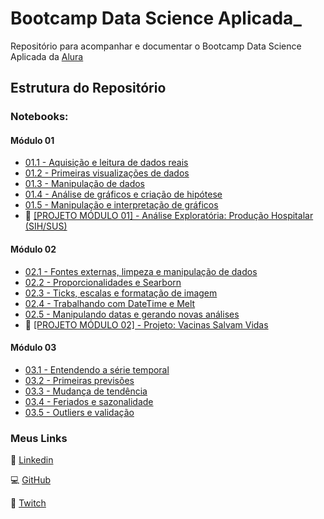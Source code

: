 # Bootcamp Data Science Aplicada_

Repositório para acompanhar e documentar o Bootcamp Data Science Aplicada da [Alura](https://www.alura.com.br/bootcamp/data-science-aplicada/matriculas-abertas)

## Estrutura do Repositório

### Notebooks:

#### Módulo 01
 - [01.1 - Aquisição e leitura de dados reais](https://github.com/aureliowozhiak/Bootcamp-Data-Science-Aplicada/blob/8a9977fa309743f416c6968752a9fd5a160416ce/notebooks/01.1%20-%20Aquisi%C3%A7%C3%A3o%20e%20leitura%20de%20dados%20reais.ipynb)
 - [01.2 - Primeiras visualizações de dados](https://github.com/aureliowozhiak/Bootcamp-Data-Science-Aplicada/blob/20d074bee8fca3319a6e455def5f4b14f9c96e56/notebooks/01.2%20-%20Primeiras%20visualiza%C3%A7%C3%B5es%20de%20dados.ipynb)
 - [01.3 - Manipulação de dados](https://github.com/aureliowozhiak/Bootcamp-Data-Science-Aplicada/blob/4e1a56bad6060d12a404ec9ed735b5260365dc25/notebooks/01.3%20-%20Manipula%C3%A7%C3%A3o%20de%20dados.ipynb)
 - [01.4 - Análise de gráficos e criação de hipótese](https://github.com/aureliowozhiak/Bootcamp-Data-Science-Aplicada/blob/7215e48cb5350cfbe32ab6c9f881569b0637c26e/notebooks/01.4%20-%20An%C3%A1lise%20de%20gr%C3%A1ficos%20e%20cria%C3%A7%C3%A3o%20de%20hip%C3%B3tese.ipynb)
 - [01.5 - Manipulação e interpretação de gráficos](https://github.com/aureliowozhiak/Bootcamp-Data-Science-Aplicada/blob/9af26691dec986ea6ee6291c52dd10a9c9f33649/notebooks/01.5%20-%20Manipula%C3%A7%C3%A3o%20e%20interpreta%C3%A7%C3%A3o%20de%20gr%C3%A1ficos.ipynb)
 - 🏥 [[PROJETO MÓDULO 01] - Análise Exploratória: Produção Hospitalar (SIH/SUS)](https://github.com/aureliowozhiak/Bootcamp-Data-Science-Aplicada/blob/main/notebooks/Projeto%20M%C3%B3dulo%2001%20-%20%20An%C3%A1lise%20Explorat%C3%B3ria%20Produ%C3%A7%C3%A3o%20Hospitalar%20(SIH-SUS).ipynb)


#### Módulo 02
 - [02.1 - Fontes externas, limpeza e manipulação de dados](https://github.com/aureliowozhiak/Bootcamp-Data-Science-Aplicada/blob/0fb38aa8d1b19a6efe3f3d7a979f1e27bc219c68/notebooks/02.1%20-%20Fontes%20externas,%20limpeza%20e%20manipula%C3%A7%C3%A3o%20de%20dados.ipynb)
 - [02.2 - Proporcionalidades e Searborn](https://github.com/aureliowozhiak/Bootcamp-Data-Science-Aplicada/blob/ba908e4d9948c90dac6a26b6dc771f4e5d5d82df/notebooks/02.2%20-%20Proporcionalidades%20e%20Searborn.ipynb)
 - [02.3 - Ticks, escalas e formatação de imagem](https://github.com/aureliowozhiak/Bootcamp-Data-Science-Aplicada/blob/3911b8eb6f16032f3fa1683f2605a3f1ab11ea03/notebooks/02.3%20-%20Ticks,%20escalas%20e%20formata%C3%A7%C3%A3o%20de%20imagem.ipynb)
 - [02.4 - Trabalhando com DateTime e Melt](https://github.com/aureliowozhiak/Bootcamp-Data-Science-Aplicada/blob/307a7c13541e15c12ca82cf15f7cdec18f4a4b0b/notebooks/02.4%20-%20Trabalhando%20com%20DateTime%20e%20Melt.ipynb)
 - [02.5 - Manipulando datas e gerando novas análises](https://github.com/aureliowozhiak/Bootcamp-Data-Science-Aplicada/blob/bebb453de0278312069b49efb105d155f85fedb0/notebooks/02.5%20-%20Manipulando%20datas%20e%20gerando%20novas%20an%C3%A1lises.ipynb)
 - 💉 [[PROJETO MÓDULO 02] - Projeto: Vacinas Salvam Vidas](https://github.com/aureliowozhiak/Projeto_VacinasSalvamVidas)


#### Módulo 03
- [03.1 - Entendendo a série temporal](https://github.com/aureliowozhiak/Bootcamp-Data-Science-Aplicada/blob/705158c51961e63ef23ef7d484eba4a224a918ed/notebooks/03.1%20-%20Entendendo%20a%20s%C3%A9rie%20temporal.ipynb)
- [03.2 - Primeiras previsões](https://github.com/aureliowozhiak/Bootcamp-Data-Science-Aplicada/blob/main/notebooks/03.2%20-%20Primeiras%20previs%C3%B5es.ipynb)
- [03.3 - Mudança de tendência](https://github.com/aureliowozhiak/Bootcamp-Data-Science-Aplicada/blob/main/notebooks/03.3%20-%20Mudan%C3%A7a%20de%20tend%C3%AAncia.ipynb)
- [03.4 - Feriados e sazonalidade](https://github.com/aureliowozhiak/Bootcamp-Data-Science-Aplicada/blob/main/notebooks/03.4%20-%20Feriados%20e%20sazonalidade.ipynb)
- [03.5 - Outliers e validação](https://github.com/aureliowozhiak/Bootcamp-Data-Science-Aplicada/blob/main/notebooks/03.5%20-%20Outliers%20e%20valida%C3%A7%C3%A3o.ipynb)

### Meus Links


👔 [Linkedin](https://www.linkedin.com/in/aureliowozhiak/)

💻 [GitHub](https://github.com/aureliowozhiak)

👾 [Twitch](https://www.twitch.tv/aureliano1337)
